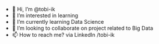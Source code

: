 - 👋 Hi, I’m @tobi-ik
- 👀 I’m interested in learning
- 🌱 I’m currently learning Data Science
- 💞️ I’m looking to collaborate on project related to Big Data
- 📫 How to reach me? via LinkedIn /tobi-ik

<!---
tobi-ik/readMe is a ✨ special ✨ repository because its `README.md` (this file) appears on your GitHub profile.
You can click the Preview link to take a look at your changes.
--->
